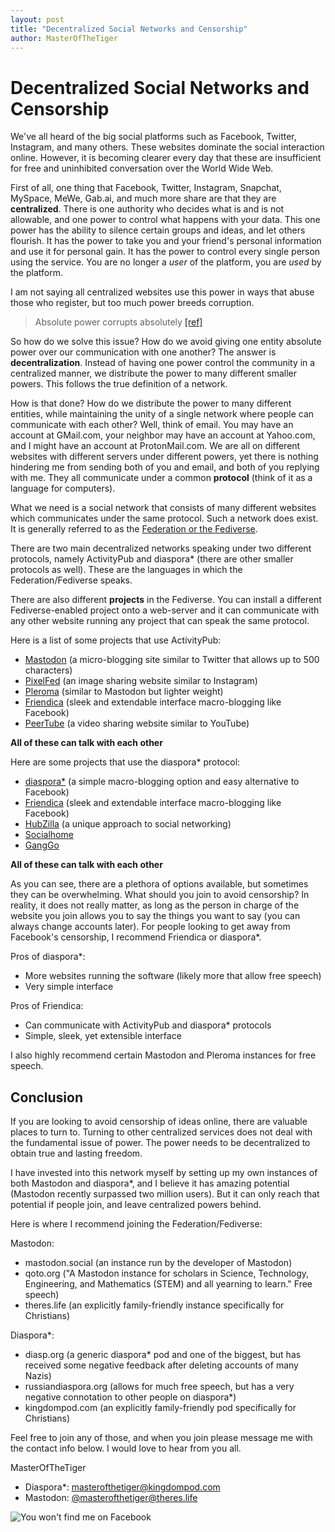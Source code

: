 ```yaml
---
layout: post
title: "Decentralized Social Networks and Censorship"
author: MasterOfTheTiger
---
```



# Decentralized Social Networks and Censorship

We've all heard of the big social platforms such as Facebook, Twitter, Instagram, and many others. These websites dominate the social interaction online. However, it is becoming clearer every day that these are insufficient for free and uninhibited conversation over the World Wide Web.


First of all, one thing that Facebook, Twitter, Instagram, Snapchat, MySpace, MeWe, Gab.ai, and much more share are that they are **centralized**. There is one authority who decides what is and is not allowable, and one power to control what happens with your data. This one power has the ability to silence certain groups and ideas, and let others flourish. It has the power to take you and your friend's personal information and use it for personal gain. It has the power to control every single person using the service. You are no longer a *user* of the platform, you are *used* by the platform.

I am not saying all centralized websites use this power in ways that abuse those who register, but too much power breeds corruption.

> Absolute power corrupts absolutely [[ref]](https://www.phrases.org.uk/meanings/absolute-power-corrupts-absolutely.html)

So how do we solve this issue? How do we avoid giving one entity absolute power over our communication with one another? The answer is **decentralization**. Instead of having one power control the community in a centralized manner, we distribute the power to many different smaller powers. This follows the true definition of a network.

How is that done? How do we distribute the power to many different entities, while maintaining the unity of a single network where people can communicate with each other? Well, think of email. You may have an account at GMail.com, your neighbor may have an account at Yahoo.com, and I might have an account at ProtonMail.com. We are all on different websites with different servers under different powers, yet there is nothing hindering me from sending both of you and email, and both of you replying with me. They all communicate under a common **protocol** (think of it as a language for computers).

What we need is a social network that consists of many different websites which communicates under the same protocol. Such a network does exist. It is generally referred to as the [Federation or the Fediverse](https://the-federation.info/).

There are two main decentralized networks speaking under two different protocols, namely ActivityPub and diaspora* (there are other smaller protocols as well). These are the languages in which the Federation/Fediverse speaks.

There are also different **projects** in the Fediverse. You can install a different Fediverse-enabled project onto a web-server and it can communicate with any other website running any project that can speak the same protocol.

Here is a list of some projects that use ActivityPub:
- [Mastodon](https://joinmastodon.org) (a micro-blogging site similar to Twitter that allows up to 500 characters)
- [PixelFed](https://pixelfed.org/) (an image sharing website similar to Instagram)
- [Pleroma](https://pleroma.social/) (similar to Mastodon but lighter weight)
- [Friendica](https://friendi.ca) (sleek and extendable interface macro-blogging like Facebook)
- [PeerTube](https://joinpeertube.org/) (a video sharing website similar to YouTube)

**All of these can talk with each other**

Here are some projects that use the diaspora* protocol:
- [diaspora*](joindiaspora.org) (a simple macro-blogging option and easy alternative to Facebook)
- [Friendica](https://friendi.ca) (sleek and extendable interface macro-blogging like Facebook)
- [HubZilla](https://hubzilla.org/) (a unique approach to social networking)
- [Socialhome](https://socialhome.network/)
- [GangGo](https://ganggo.github.io/)

**All of these can talk with each other**

As you can see, there are a plethora of options available, but sometimes they can be overwhelming. What should you join to avoid censorship? In reality, it does not really matter, as long as the person in charge of the website you join allows you to say the things you want to say (you can always change accounts later). For people looking to get away from Facebook's censorship, I recommend Friendica or diaspora*.

Pros of diaspora*:
- More websites running the software (likely more that allow free speech)
- Very simple interface

Pros of Friendica:
- Can communicate with ActivityPub and diaspora* protocols
- Simple, sleek, yet extensible interface

I also highly recommend certain Mastodon and Pleroma instances for free speech.

## Conclusion

If you are looking to avoid censorship of ideas online, there are valuable places to turn to. Turning to other centralized services does not deal with the fundamental issue of power. The power needs to be decentralized to obtain true and lasting freedom.

I have invested into this network myself by setting up my own instances of both Mastodon and diaspora*, and I believe it has amazing potential (Mastodon recently surpassed two million users). But it can only reach that potential if people join, and leave centralized powers behind.

Here is where I recommend joining the Federation/Fediverse:

Mastodon:
- mastodon.social (an instance run by the developer of Mastodon)
- qoto.org ("A Mastodon instance for scholars in Science, Technology, Engineering, and Mathematics (STEM) and all yearning to learn." Free speech)
- theres.life (an explicitly family-friendly instance specifically for Christians)

Diaspora*:
- diasp.org (a generic diaspora* pod and one of the biggest, but has received some negative feedback after deleting accounts of many Nazis)
- russiandiaspora.org (allows for much free speech, but has a very negative connotation to other people on diaspora*)
- kingdompod.com (an explicitly family-friendly pod specifically for Christians)

Feel free to join any of those, and when you join please message me with the contact info below. I would love to hear from you all.

MasterOfTheTiger
- Diaspora*: [masterofthetiger@kingdompod.com](https://kingdompod.com/u/masterofthetiger)
- Mastodon: [@masterofthetiger@theres.life](https://theres.life/@masterofthetiger)

![You won't find me on Facebook](https://static.fsf.org/nosvn/no-facebook-me.png "And you will never find me there either")
